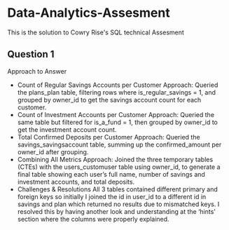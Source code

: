 # Data-Analytics-Assesment
This is the solution to Cowry Rise's SQL technical Assesment 
## Question 1
Approach to Answer
-	Count of Regular Savings Accounts per Customer
Approach: Queried the plans_plan table, filtering rows where is_regular_savings = 1, and grouped by owner_id to get the savings account count for each customer.
-	Count of Investment Accounts per Customer
Approach: Queried the same table but filtered for is_a_fund = 1, then grouped by owner_id to get the investment account count.
-	Total Confirmed Deposits per Customer
Approach: Queried the savings_savingsaccount table, summing up the confirmed_amount per owner_id after grouping.
-	Combining All Metrics
Approach: Joined the three temporary tables (CTEs) with the users_customuser table using owner_id, to generate a final table showing each user’s full name, number of savings and investment accounts, and total deposits.
-	Challenges & Resolutions
All 3 tables contained different primary and foreign keys so initially I joined the id in user_id to a different id in savings and plan which returned no results due to mismatched keys. I resolved this by having another look and understanding at the ‘hints’ section where the columns were properly explained. 


